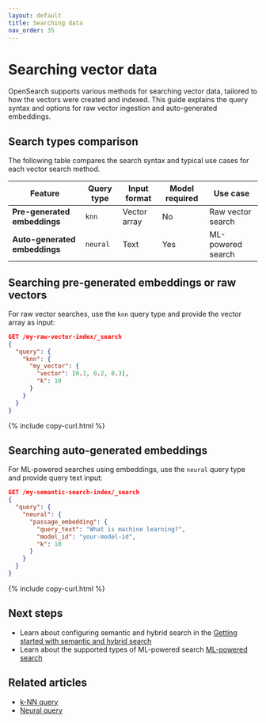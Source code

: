 ```yaml
---
layout: default
title: Searching data
nav_order: 35
---
```


# Searching vector data

OpenSearch supports various methods for searching vector data, tailored to how the vectors were created and indexed. This guide explains the query syntax and options for raw vector ingestion and auto-generated embeddings.

## Search types comparison

The following table compares the search syntax and typical use cases for each vector search method.

| Feature                          | Query type  | Input format | Model required | Use case     |
|----------------------------------|------------------|------------------|---------------------|----------------------------|
| **Pre-generated embeddings**     | `knn`            | Vector array     | No                  | Raw vector search          |
| **Auto-generated embeddings** | `neural`       | Text            | Yes                 | ML-powered search            |

## Searching pre-generated embeddings or raw vectors

For raw vector searches, use the `knn` query type and provide the vector array as input:

```json
GET /my-raw-vector-index/_search
{
  "query": {
    "knn": {
      "my_vector": {
        "vector": [0.1, 0.2, 0.3],
        "k": 10
      }
    }
  }
}
```
{% include copy-curl.html %}

## Searching auto-generated embeddings

For ML-powered searches using embeddings, use the `neural` query type and provide query text input:

```json
GET /my-semantic-search-index/_search
{
  "query": {
    "neural": {
      "passage_embedding": {
        "query_text": "What is machine learning?",
        "model_id": "your-model-id",
        "k": 10
      }
    }
  }
}
```
{% include copy-curl.html %}

## Next steps

- Learn about configuring semantic and hybrid search in the [Getting started with semantic and hybrid search]({{site.url}}{{site.baseurl}}/vector-search/getting-started/tutorials/neural-search-tutorial/)
- Learn about the supported types of ML-powered search [ML-powered search]({{site.url}}{{site.baseurl}}/vector-search/ml-powered-search/)

## Related articles

- [k-NN query]({{site.url}}{{site.baseurl}}/query-dsl/specialized/knn/)
- [Neural query]({{site.url}}{{site.baseurl}}/query-dsl/specialized/neural/)
